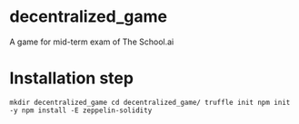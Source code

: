 # decentralized_game
A game for mid-term exam of The School.ai

# Installation step
`
mkdir decentralized_game
cd decentralized_game/
truffle init
npm init -y
npm install -E zeppelin-solidity
`
